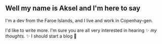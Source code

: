 ## Well my name is Aksel and I'm here to say

I'm a dev from the Faroe Islands, and I live and work in Copenhay-gen.

I'd like to write more. I'm sure you are all very interested in hearing ✨ _my thoughts._ ✨ I should start a blog 🤔
